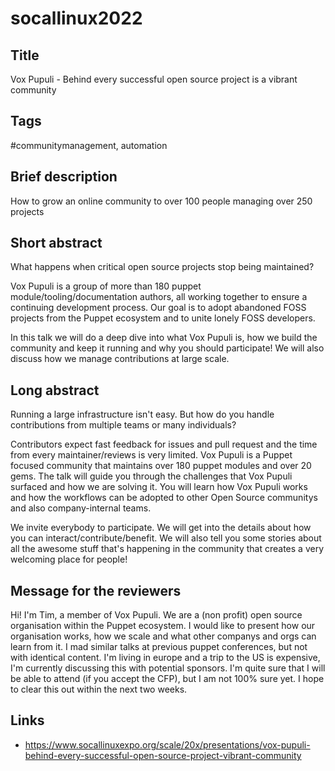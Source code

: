 # socallinux2022


## Title

Vox Pupuli - Behind every successful open source project is a vibrant community

## Tags

#communitymanagement, automation

## Brief description

How to grow an online community to over 100 people managing over 250 projects

## Short abstract

What happens when critical open source projects stop being maintained?

Vox Pupuli is a group of more than 180 puppet module/tooling/documentation authors, all working together to ensure a continuing development process. Our goal is to adopt abandoned FOSS projects from the Puppet ecosystem and to unite lonely FOSS developers.

In this talk we will do a deep dive into what Vox Pupuli is, how we build the community and keep it running and why you should participate! We will also discuss how we manage contributions at large scale.

## Long abstract

Running a large infrastructure isn't easy. But how do you handle contributions from multiple teams or many individuals?

Contributors expect fast feedback for issues and pull request and the time from every maintainer/reviews is very limited. Vox Pupuli is a Puppet focused community that maintains over 180 puppet modules and over 20 gems. The talk will guide you through the challenges that Vox Pupuli surfaced and how we are solving it. You will learn how Vox Pupuli works and how the workflows can be adopted to other Open Source communitys and also company-internal teams.

We invite everybody to participate. We will get into the details about how you can interact/contribute/benefit. We will also tell you some stories about all the awesome stuff that's happening in the community that creates a very welcoming place for people!


## Message for the reviewers

Hi!
I'm Tim, a member of Vox Pupuli. We are a (non profit) open source organisation within the Puppet ecosystem. I would like to present how our organisation works, how we scale and what other companys and orgs can learn from it. I mad similar talks at previous puppet conferences, but not with identical content.
I'm living in europe and a trip to the US is expensive, I'm currently discussing this with potential sponsors. I'm quite sure that I will be able to attend (if you accept the CFP), but I am not 100% sure yet. I hope to clear this out within the next two weeks.

## Links

* https://www.socallinuxexpo.org/scale/20x/presentations/vox-pupuli-behind-every-successful-open-source-project-vibrant-community
